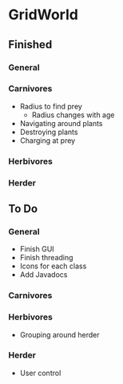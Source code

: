 # GridWorld

## Finished

### General

### Carnivores
- Radius to find prey
    - Radius changes with age
- Navigating around plants
- Destroying plants
- Charging at prey

### Herbivores

### Herder

## To Do

### General
- Finish GUI
- Finish threading
- Icons for each class
- Add Javadocs

### Carnivores

### Herbivores
- Grouping around herder

### Herder
- User control